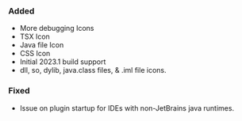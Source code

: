 ### Added
- More debugging Icons
- TSX Icon
- Java file Icon
- CSS Icon
- Initial 2023.1 build support
- dll, so, dylib, java.class files, & .iml file icons.


### Fixed

- Issue on plugin startup for IDEs with non-JetBrains java runtimes.